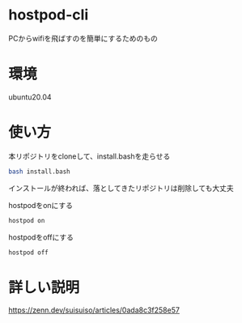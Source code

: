 # hostpod-cli
PCからwifiを飛ばすのを簡単にするためのもの

# 環境
ubuntu20.04

# 使い方
本リポジトリをcloneして、install.bashを走らせる
```bash
bash install.bash
```

インストールが終われば、落としてきたリポジトリは削除しても大丈夫

hostpodをonにする
```bash
hostpod on
```

hostpodをoffにする
```bash
hostpod off
```

# 詳しい説明

https://zenn.dev/suisuiso/articles/0ada8c3f258e57

